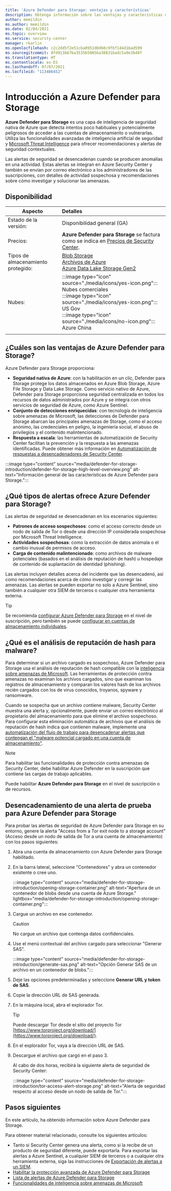```yaml
---
title: 'Azure Defender para Storage: ventajas y características'
description: Obtenga información sobre las ventajas y características de Azure Defender para Storage.
author: memildin
ms.author: memildin
ms.date: 02/04/2021
ms.topic: overview
ms.service: security-center
manager: rkarlin
ms.openlocfilehash: c2c2dd5f2e51cba0951d0d60c9fbf144d16ad599
ms.sourcegitcommit: 0fd913b67ba3535b5085ba38831badc5a9e3b48f
ms.translationtype: HT
ms.contentlocale: es-ES
ms.lasthandoff: 07/07/2021
ms.locfileid: "113486452"
---
```

# <a name="introduction-to-azure-defender-for-storage"></a>Introducción a Azure Defender para Storage

**Azure Defender para Storage** es una capa de inteligencia de seguridad nativa de Azure que detecta intentos poco habituales y potencialmente peligrosos de acceder a las cuentas de almacenamiento o vulnerarlas. Utiliza las funcionalidades avanzadas de inteligencia artificial de seguridad y [Microsoft Threat Intelligence](https://go.microsoft.com/fwlink/?linkid=2128684) para ofrecer recomendaciones y alertas de seguridad contextuales.

Las alertas de seguridad se desencadenan cuando se producen anomalías en una actividad. Estas alertas se integran en Azure Security Center y también se envían por correo electrónico a los administradores de las suscripciones, con detalles de actividad sospechosa y recomendaciones sobre cómo investigar y solucionar las amenazas.

## <a name="availability"></a>Disponibilidad

|Aspecto|Detalles|
|----|:----|
|Estado de la versión:|Disponibilidad general (GA)|
|Precios:|**Azure Defender para Storage** se factura como se indica en [Precios de Security Center](https://azure.microsoft.com/pricing/details/security-center/).|
|Tipos de almacenamiento protegido:|[Blob Storage](https://azure.microsoft.com/services/storage/blobs/)<br>[Archivos de Azure](../storage/files/storage-files-introduction.md)<br>[Azure Data Lake Storage Gen2](../storage/blobs/data-lake-storage-introduction.md)|
|Nubes:|:::image type="icon" source="./media/icons/yes-icon.png"::: Nubes comerciales<br>:::image type="icon" source="./media/icons/yes-icon.png"::: US Gov<br>:::image type="icon" source="./media/icons/no-icon.png"::: Azure China|
|||


## <a name="what-are-the-benefits-of-azure-defender-for-storage"></a>¿Cuáles son las ventajas de Azure Defender para Storage?

Azure Defender para Storage proporciona:

- **Seguridad nativa de Azure**: con la habilitación en un clic, Defender para Storage protege los datos almacenados en Azure Blob Storage, Azure File Storage y Data Lake Storage. Como servicio nativo de Azure, Defender para Storage proporciona seguridad centralizada en todos los recursos de datos administrados por Azure y se integra con otros servicios de seguridad de Azure, como Azure Sentinel.
- **Conjunto de detecciones enriquecidas**: con tecnología de inteligencia sobre amenazas de Microsoft, las detecciones de Defender para Storage abarcan las principales amenazas de Storage, como el acceso anónimo, las credenciales en peligro, la ingeniería social, el abuso de privilegios y el contenido malintencionado.
- **Respuesta a escala**: las herramientas de automatización de Security Center facilitan la prevención y la respuesta a las amenazas identificadas. Puede obtener más información en [Automatización de respuestas a desencadenadores de Security Center](workflow-automation.md).

:::image type="content" source="media/defender-for-storage-introduction/defender-for-storage-high-level-overview.png" alt-text="Información general de las características de Azure Defender para Storage.":::


## <a name="what-kind-of-alerts-does-azure-defender-for-storage-provide"></a>¿Qué tipos de alertas ofrece Azure Defender para Storage?

Las alertas de seguridad se desencadenan en los escenarios siguientes:

- **Patrones de acceso sospechosos**: como el acceso correcto desde un nodo de salida de Tor o desde una dirección IP considerada sospechosa por Microsoft Threat Intelligence.
- **Actividades sospechosas**: como la extracción de datos anómala o el cambio inusual de permisos de acceso.
- **Carga de contenido malintencionado**: como archivos de malware potenciales (basados en el análisis de reputación de hash) u hospedaje de contenido de suplantación de identidad (phishing).

Las alertas incluyen detalles acerca del incidente que las desencadenó, así como recomendaciones acerca de cómo investigar y corregir las amenazas. Las alertas se pueden exportar no solo a Azure Sentinel, sino también a cualquier otra SIEM de terceros o cualquier otra herramienta externa.

> [!TIP]
> Se recomienda [configurar Azure Defender para Storage](../storage/common/azure-defender-storage-configure.md?tabs=azure-security-center) en el nivel de suscripción, pero también se puede [configurar en cuentas de almacenamiento individuales](../storage/common/azure-defender-storage-configure.md?tabs=azure-portal).


## <a name="what-is-hash-reputation-analysis-for-malware"></a>¿Qué es el análisis de reputación de hash para malware?

Para determinar si un archivo cargado es sospechoso, Azure Defender para Storage usa el análisis de reputación de hash compatible con la [inteligencia sobre amenazas de Microsoft](https://go.microsoft.com/fwlink/?linkid=2128684). Las herramientas de protección contra amenazas no examinan los archivos cargados, sino que examinan los registros de almacenamiento y comparan los valores hash de los archivos recién cargados con los de virus conocidos, troyanos, spyware y ransomware. 

Cuando se sospecha que un archivo contiene malware, Security Center muestra una alerta y, opcionalmente, puede enviar un correo electrónico al propietario del almacenamiento para que elimine el archivo sospechoso. Para configurar esta eliminación automática de archivos que el análisis de reputación de hash indica que contienen malware, implemente una [automatización del flujo de trabajo para desencadenar alertas que contengan el "malware potencial cargado en una cuenta de almacenamiento"](https://techcommunity.microsoft.com/t5/azure-security-center/how-to-respond-to-potential-malware-uploaded-to-azure-storage/ba-p/1452005).

> [!NOTE]
> Para habilitar las funcionalidades de protección contra amenazas de Security Center, debe habilitar Azure Defender en la suscripción que contiene las cargas de trabajo aplicables.
>
> Puede habilitar **Azure Defender para Storage** en el nivel de suscripción o de recursos.

## <a name="trigger-a-test-alert-for-azure-defender-for-storage"></a>Desencadenamiento de una alerta de prueba para Azure Defender para Storage

Para probar las alertas de seguridad de Azure Defender para Storage en su entorno, genere la alerta "Access from a Tor exit node to a storage account" (Acceso desde un nodo de salida de Tor a una cuenta de almacenamiento) con los pasos siguientes:

1. Abra una cuenta de almacenamiento con Azure Defender para Storage habilitado.
1. En la barra lateral, seleccione "Contenedores" y abra un contenedor existente o cree uno.

    :::image type="content" source="media/defender-for-storage-introduction/opening-storage-container.png" alt-text="Apertura de un contenedor de blobs desde una cuenta de Azure Storage." lightbox="media/defender-for-storage-introduction/opening-storage-container.png":::

1. Cargue un archivo en ese contenedor.

    > [!CAUTION]
    > No cargue un archivo que contenga datos confidenciales.

1. Use el menú contextual del archivo cargado para seleccionar "Generar SAS".

    :::image type="content" source="media/defender-for-storage-introduction/generate-sas.png" alt-text="Opción Generar SAS de un archivo en un contenedor de blobs.":::

1. Deje las opciones predeterminadas y seleccione **Generar URL y token de SAS**.

1. Copie la dirección URL de SAS generada.

1. En la máquina local, abra el explorador Tor.

    > [!TIP]
    > Puede descargar Tor desde el sitio del proyecto Tor [https://www.torproject.org/download/](https://www.torproject.org/download/).

1. En el explorador Tor, vaya a la dirección URL de SAS.

1. Descargue el archivo que cargó en el paso 3.

    Al cabo de dos horas, recibirá la siguiente alerta de seguridad de Security Center:

    :::image type="content" source="media/defender-for-storage-introduction/tor-access-alert-storage.png" alt-text="Alerta de seguridad respecto al acceso desde un nodo de salida de Tor.":::

## <a name="next-steps"></a>Pasos siguientes

En este artículo, ha obtenido información sobre Azure Defender para Storage.

Para obtener material relacionado, consulte los siguientes artículos: 

- Tanto si Security Center genera una alerta, como si la recibe de un producto de seguridad diferente, puede exportarla. Para exportar las alertas a Azure Sentinel, a cualquier SIEM de terceros o a cualquier otra herramienta externa, siga las instrucciones de [Exportación de alertas a un SIEM](continuous-export.md).
- [Habilitar la protección avanzada de Azure Defender para Storage](../storage/common/azure-defender-storage-configure.md)
- [Lista de alertas de Azure Defender para Storage](alerts-reference.md#alerts-azurestorage)
- [Funcionalidades de inteligencia sobre amenazas de Microsoft](https://go.microsoft.com/fwlink/?linkid=2128684)